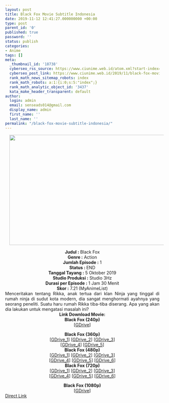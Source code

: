 ```yaml
---
layout: post
title: Black Fox Movie Subtitle Indonesia
date: 2019-11-12 12:41:27.000000000 +00:00
type: post
parent_id: '0'
published: true
password: ''
status: publish
categories:
- Anime
tags: []
meta:
  _thumbnail_id: '18738'
  cyberseo_rss_source: https://www.ciunime.web.id/atom.xml?start-index=1951&max-results=150
  cyberseo_post_link: https://www.ciunime.web.id/2019/11/black-fox-movie-subtitle-indonesia.html
  rank_math_news_sitemap_robots: index
  rank_math_robots: a:1:{i:0;s:5:"index";}
  rank_math_analytic_object_id: '3437'
  kata_make_header_transparent: default
author:
  login: admin
  email: senseads014@gmail.com
  display_name: admin
  first_name: ''
  last_name: ''
permalink: "/black-fox-movie-subtitle-indonesia/"
---
```

<div class="separator" style="clear: both; text-align: center;"><a href="https://1.bp.blogspot.com/-L6d2d8lisKk/XZlfvjvqvII/AAAAAAAAdcw/Apyfhh9RHA4DIx4iferm6f9fWGtDwtr-gCLcBGAsYHQ/s1600/Black%2BFox.jpg" imageanchor="1" style="margin-left: 1em; margin-right: 1em;"><img border="0" data-original-height="720" data-original-width="1280" height="360" src="{{ site.baseurl }}/assets/2019/11/Black%2BFox.jpg" width="640" /></a></div>
<p>
<div style="text-align: center;"><b>Judul :</b>&nbsp;Black Fox</div>
<div style="text-align: center;"><b>Genre :</b>&nbsp;<b></b>Action</div>
<div style="text-align: center;"><b>Jumlah Episode :</b>&nbsp;1<br /><b>Status :&nbsp;</b>END<br /><b>Tanggal Tayang :</b>&nbsp;5 Oktober 2019<br /><b>Studio Produksi :</b>&nbsp;<b></b>Studio 3Hz<br /><b>Durasi per Episode :</b>&nbsp;1 Jam 30 Menit</div>
<div style="text-align: center;"><b>Skor :</b>&nbsp;7.21 (MyAnimeList)</div>
<div style="text-align: center;"></div>
<div style="text-align: justify;">Menceritakan tentang Rikka, anak tertua dari klan Ninja yang tinggal di rumah ninja di sudut kota modern, dia sangat menghormati ayahnya yang seorang peneliti. Suatu haru rumah Rikka tiba-tiba diserang. Apa yang akan dia lakukan untuk mengatasi masalah ini?</div>
<div style="text-align: justify;"></div>
<div style="text-align: justify;"></div>
<div style="text-align: center;"><b>Link Download Movie:</b></div>
<div style="text-align: center;">
<div style="text-align: center;"><b>Black Fox&nbsp;(240p)</b></div>
<div style="text-align: center;">[<a href="https://drive.google.com/uc?export=download&amp;id=1Pq60S_2ZllwpWU4Fbnq55WmZg4TSI5HZ" target="_blank" rel="noopener">GDrive</a>]</p>
</div>
</div>
<div style="text-align: center;"><b>Black Fox&nbsp;(360p)</b></div>
<div style="text-align: center;">[<a href="https://drive.google.com/uc?export=download&amp;id=1uQtsjv2ewkRcW6JKnGQ_y2k96NeStSCa" target="_blank" rel="noopener">GDrive_1</a>] [<a href="https://drive.google.com/uc?export=download&amp;id=1f9EZuezz25Q1p1I9Rf7v1fgpfMJGHq5k" target="_blank" rel="noopener">GDrive_2</a>] [<a href="https://drive.google.com/uc?id=1m55rIwVuqkdV6OndNBDSfwMCuP1f9iIx" target="_blank" rel="noopener">GDrive_3</a>]<br />[<a href="https://drive.google.com/uc?export=download&amp;id=1wipJ5oy2l9ZQktrLRTdyUyPIWR9jzOWj" target="_blank" rel="noopener">GDrive_4</a>] [<a href="https://drive.google.com/uc?id=1FHEFPH3Kvgnqt-__ruiyknngOhwg1Rie" target="_blank" rel="noopener">GDrive_5</a>]</div>
<div style="text-align: center;"></div>
<div style="text-align: center;"><b>Black Fox&nbsp;(480p)</b><br />[<a href="https://drive.google.com/uc?export=download&amp;id=1XckhuKU_NBMZxiC6-YWvu3fCxKBNy7lz" target="_blank" rel="noopener">GDrive_1</a>] [<a href="http://drive.google.com/uc?id=1Wte8jds--Hlh-qJxZe9fOpArZuCFCcxQ" target="_blank" rel="noopener">GDrive_2</a>] [<a href="https://drive.google.com/uc?id=1WWYWyNirA2wUgX5-gDLOErlADCKeok1K" target="_blank" rel="noopener">GDrive_3</a>]<br />[<a href="https://drive.google.com/uc?export=download&amp;id=1Wte8jds--Hlh-qJxZe9fOpArZuCFCcxQ" target="_blank" rel="noopener">GDrive_4</a>] [<a href="https://drive.google.com/uc?id=10uAsYshw1mZiVLMcwrPCgYak6wep-pZL" target="_blank" rel="noopener">GDrive_5</a>] [<a href="https://drive.google.com/uc?export=download&amp;id=1Z0kHByPVX8it7yLzGTEJhr4ZINCPW0kx" target="_blank" rel="noopener">GDrive_6</a>]</div>
<div style="text-align: center;"><b>Black Fox&nbsp;(720p)</b><br />[<a href="https://drive.google.com/uc?export=download&amp;id=1vcHXmbzJnsFBYM4Lqd8XYJbPIXXsS927" target="_blank" rel="noopener">GDrive_1</a>] [<a href="https://drive.google.com/uc?id=1dbFyP7wIEHPEMGThYoTNfz3B4H10REAV" target="_blank" rel="noopener">GDrive_2</a>] [<a href="https://drive.google.com/uc?id=1Veo9wWG5EnMupzpOO5OJ6eMQF_hO0OT1" target="_blank" rel="noopener">GDrive_3</a>]<br />[<a href="http://drive.google.com/uc?id=1NbjbZCoxm6MuwSrTzHs58rxogMKw4a88" target="_blank" rel="noopener">GDrive_4</a>] [<a href="https://drive.google.com/uc?export=download&amp;id=1Veo9wWG5EnMupzpOO5OJ6eMQF_hO0OT1" target="_blank" rel="noopener">GDrive_5</a>] [<a href="https://drive.google.com/uc?export=download&amp;id=14k9Bh5DDof4Y4-egcEfBlFUR8u8zCCax" target="_blank" rel="noopener">GDrive_6</a>]</p>
<div style="text-align: center;"><b>Black Fox&nbsp;(1080p)</b></div>
<div style="text-align: center;">[<a href="https://drive.google.com/uc?id=1Wbc9CzUSVEWiPHfbMW7vlGW5E57fKFpn" target="_blank" rel="noopener">GDrive</a>]</div>
</div>
<link rel="stylesheet" href="https://cdnjs.cloudflare.com/ajax/libs/font-awesome/4.7.0/css/font-awesome.min.css" />
<div class="divbtn"> <a href="https://handymansurrender.com/fihup8buzv?key=94550f7ce39444073321dde3b8782f97" class="btn"><i class="fa fa-download"></i> Direct Link</a> </div>
